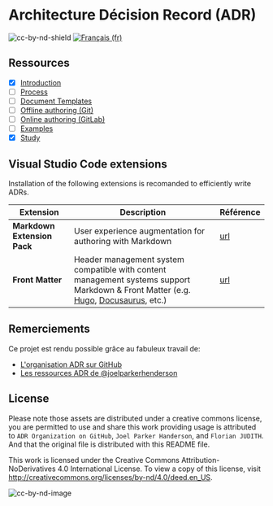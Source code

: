 # Architecture Décision Record (ADR)

![cc-by-nd-shield](https://img.shields.io/badge/License-CC%20BY--ND%204.0-lightgrey.svg) [![Français (fr)](https://img.shields.io/badge/lang-fr-blue.svg)](/README.md)

## Ressources

* [x] [Introduction](/docs/adrs/README.en.md)
* [ ] [Process](/docs/adrs/process.en.md)
* [ ] [Document Templates](/docs/adrs/templates)
* [ ] [Offline authoring (Git)](docs/adrs/instructions/offline_git.en.md)
* [ ] [Online authoring (GitLab)](docs/adrs/instructions/online-gitlab.en.md)
* [ ] [Examples](/docs/adrs/examples)
* [x] [Study](/docs/adrs/study.en.md)

## Visual Studio Code extensions

Installation of the following extensions is recomanded to efficiently write ADRs.

| Extension | Description | Référence |
| --- | --- | --- |
| **Markdown Extension Pack** | User experience augmentation for authoring with Markdown | [url](https://marketplace.visualstudio.com/items?itemName=bat67.markdown-extension-pack) |
| **Front Matter** | Header management system compatible with content management systems support Markdown & Front Matter (e.g. [Hugo](https://gohugo.io/), [Docusaurus](https://docusaurus.io/), etc.) | [url](https://marketplace.visualstudio.com/items?itemName=eliostruyf.vscode-front-matter) |

## Remerciements

Ce projet est rendu possible grâce au fabuleux travail de:

* [L'organisation ADR sur GitHub](https://github.com/adr)
* [Les ressources ADR de @joelparkerhenderson](https://github.com/joelparkerhenderson/architecture-decision-record)

## License

Please note those assets are distributed under a creative commons license, you are permitted to use and share this work providing usage is attributed to `ADR Organization on GitHub`, `Joel Parker Handerson`, and `Florian JUDITH`. And that the original file is distributed with this README file.

This work is licensed under the Creative Commons Attribution-NoDerivatives 4.0 International License. To view a copy of this license, visit <http://creativecommons.org/licenses/by-nd/4.0/deed.en_US>.

![cc-by-nd-image](https://licensebuttons.net/l/by-nd/4.0/88x31.png)
